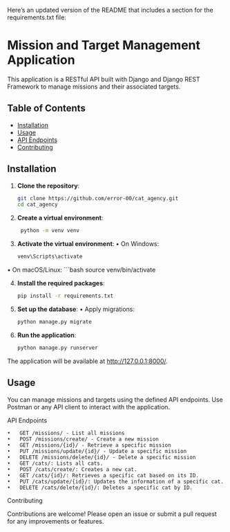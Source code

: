 Here’s an updated version of the README that includes a section for the requirements.txt file:

# Mission and Target Management Application

This application is a RESTful API built with Django and Django REST Framework to manage missions and their associated targets.

## Table of Contents

- [Installation](#installation)
- [Usage](#usage)
- [API Endpoints](#api-endpoints)
- [Contributing](#contributing)

## Installation

1. **Clone the repository**:
   ```bash
   git clone https://github.com/error-00/cat_agency.git
   cd cat_agency

2. **Create a virtual environment**:
   ```bash
    python -m venv venv

3. **Activate the virtual environment**:
	•	On Windows:
    ```bash
    venv\Scripts\activate
    
  •	On macOS/Linux:
    ```bash
    source venv/bin/activate

4. **Install the required packages**:
    ```bash
    pip install -r requirements.txt

5. **Set up the database**:
	•	Apply migrations:
    ```bash
    python manage.py migrate

5. **Run the application**:
    ```bash
    python manage.py runserver

  The application will be available at http://127.0.0.1:8000/.


## Usage

You can manage missions and targets using the defined API endpoints. Use Postman or any API client to interact with the application.

API Endpoints

	•	GET /missions/ - List all missions
	•	POST /missions/create/ - Create a new mission
	•	GET /missions/{id}/ - Retrieve a specific mission
	•	PUT /missions/update/{id}/ - Update a specific mission
	•	DELETE /missions/delete/{id}/ - Delete a specific mission
	•	GET /cats/: Lists all cats.
	•	POST /cats/create/: Creates a new cat.
	•	GET /cats/{id}/: Retrieves a specific cat based on its ID.
	•	PUT /cats/update/{id}/: Updates the information of a specific cat.
	•	DELETE /cats/delete/{id}/: Deletes a specific cat by ID.



Contributing

Contributions are welcome! Please open an issue or submit a pull request for any improvements or features.
